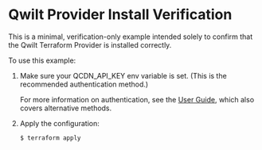 # Qwilt Provider Install Verification

This is a minimal, verification-only example intended solely to confirm that the Qwilt Terraform Provider is installed correctly.

To use this example:

1. Make sure your QCDN_API_KEY env variable is set. (This is the recommended authentication method.)

    For more information on authentication, see the [User Guide](https://docs.qwilt.com/docs/terraform-user-guide#authentication), which also covers alternative methods.

2. Apply the configuration:

    ```
    $ terraform apply
    ```